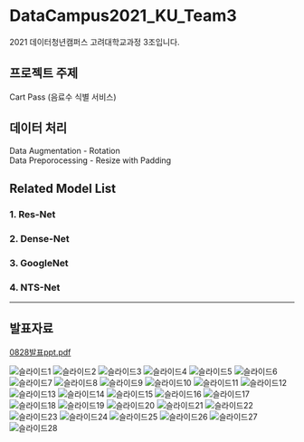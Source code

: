 # DataCampus2021_KU_Team3
2021 데이터청년캠퍼스 고려대학교과정 3조입니다.
  
  
## 프로젝트 주제
Cart Pass (음료수 식별 서비스) 

## 데이터 처리
 Data Augmentation - Rotation\
 Data Preporocessing - Resize with Padding  


## Related Model List
### 1. Res-Net
### 2. Dense-Net
### 3. GoogleNet
### 4. NTS-Net  

---

## 발표자료
[0828발표ppt.pdf](https://github.com/rhksdn2314/DataCampus2021_KU_Team3/files/7069022/0828.ppt.pdf)

![슬라이드1](https://user-images.githubusercontent.com/84132245/131179317-cf70f693-f90e-4a5d-ab02-069b3d76cc11.PNG)
![슬라이드2](https://user-images.githubusercontent.com/84132245/131179320-57be06bf-ddca-41b0-9343-96ebf5de52f1.PNG)
![슬라이드3](https://user-images.githubusercontent.com/84132245/131179322-771b2e98-f200-4d67-ad69-43dbb45c29f6.PNG)
![슬라이드4](https://user-images.githubusercontent.com/84132245/131179325-99a26e8e-fdf3-4884-b23d-b8695d39ffce.PNG)
![슬라이드5](https://user-images.githubusercontent.com/84132245/131179259-c0b934cf-38b4-4bdd-a238-1eab812dc408.PNG)
![슬라이드6](https://user-images.githubusercontent.com/84132245/131179261-ea1e5363-c77d-4a84-91a8-10805d47f3f8.PNG)
![슬라이드7](https://user-images.githubusercontent.com/84132245/131179268-17e89274-6bbc-404e-b7c4-d5a77fdb92f7.PNG)
![슬라이드8](https://user-images.githubusercontent.com/84132245/131179270-21cfebca-8a8d-4199-9274-3c00ff916bdf.PNG)
![슬라이드9](https://user-images.githubusercontent.com/84132245/131179274-59bc5075-acfd-460a-8696-29a0d060438e.PNG)
![슬라이드10](https://user-images.githubusercontent.com/84132245/131179275-373c4305-3623-4132-bcf1-898aad71e52c.PNG)
![슬라이드11](https://user-images.githubusercontent.com/84132245/131179276-a7ca5d7b-def0-483b-a70c-868fa3743525.PNG)
![슬라이드12](https://user-images.githubusercontent.com/84132245/131179278-e5261bc4-f597-454c-8a6c-84c839af720b.PNG)
![슬라이드13](https://user-images.githubusercontent.com/84132245/131179281-3c8d293d-c0cf-4304-938d-a872bf22f258.PNG)
![슬라이드14](https://user-images.githubusercontent.com/84132245/131179285-922b98c2-774c-4283-9de3-0408a0041f2f.PNG)
![슬라이드15](https://user-images.githubusercontent.com/84132245/131179286-a99c47cc-5303-4021-b187-b6e3e188029b.PNG)
![슬라이드16](https://user-images.githubusercontent.com/84132245/131179288-27beefc9-a2e7-4d9a-a738-4d6900b6fe24.PNG)
![슬라이드17](https://user-images.githubusercontent.com/84132245/131179290-13c4f9f8-86b3-4162-9648-728ccec2069b.PNG)
![슬라이드18](https://user-images.githubusercontent.com/84132245/131179292-8806e194-8410-4dd6-a916-83915a3b2c93.PNG)
![슬라이드19](https://user-images.githubusercontent.com/84132245/131179293-ea6ffc40-4760-4d6c-b27a-aef459d63bbd.PNG)
![슬라이드20](https://user-images.githubusercontent.com/84132245/131179294-2d11d6e1-086f-4ef3-93a4-b63f73b7d3e0.PNG)
![슬라이드21](https://user-images.githubusercontent.com/84132245/131179296-9810b65f-532a-47bd-8883-8e49713c377f.PNG)
![슬라이드22](https://user-images.githubusercontent.com/84132245/131179300-524c94ce-26ef-436c-a1fd-8f0aee1a3b34.PNG)
![슬라이드23](https://user-images.githubusercontent.com/84132245/131179302-df0afa2c-21b1-43ce-a1c4-9e035ddcda6f.PNG)
![슬라이드24](https://user-images.githubusercontent.com/84132245/131179303-509fe9e3-0911-4197-9875-d9fdd5242217.PNG)
![슬라이드25](https://user-images.githubusercontent.com/84132245/131179305-207ee587-1927-4fde-b0e2-05f743f3ca5f.PNG)
![슬라이드26](https://user-images.githubusercontent.com/84132245/131179308-9b5f398a-4f3b-45fb-bed5-6cab95b71314.PNG)
![슬라이드27](https://user-images.githubusercontent.com/84132245/131179311-1a821678-577e-4c1e-a0b3-ab928ced067f.PNG)
![슬라이드28](https://user-images.githubusercontent.com/84132245/131179313-3258027b-3ccd-48bc-9ee4-13a48015225e.PNG)
